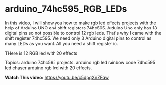 # arduino_74hc595_RGB_LEDs


In this video, I will show you how to make rgb led effects projects with the help of Arduino UNO and shift registers 74hc595. Arduino Uno only has 13 digital pins so not possible to control 12 rgb leds. That's why I came with the shift register 74hc595. We need only 3 Arduino digital pins to control as many LEDs as you want. All you need a shift register ic.

THere is 12 RGB led with 20 effects



Topics:
arduino 74hc595 projects.
arduino rgb led rainbow code
74hc595 led chaser
arduino rgb led with 20 effects.

**Watch This video:**
https://youtu.be/c5dpqXnZFqw
